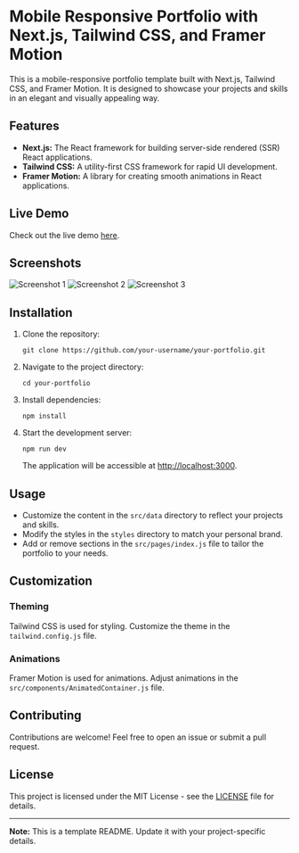 <h1>Mobile Responsive Portfolio with Next.js, Tailwind CSS, and Framer Motion</h1>

<p>This is a mobile-responsive portfolio template built with Next.js, Tailwind CSS, and Framer Motion. It is designed to showcase your projects and skills in an elegant and visually appealing way.</p>

<h2>Features</h2>

<ul>
  <li><strong>Next.js:</strong> The React framework for building server-side rendered (SSR) React applications.</li>
  <li><strong>Tailwind CSS:</strong> A utility-first CSS framework for rapid UI development.</li>
  <li><strong>Framer Motion:</strong> A library for creating smooth animations in React applications.</li>
</ul>

<h2>Live Demo</h2>

<p>Check out the live demo <a href="#insert-live-demo-link">here</a>.</p>

<h2>Screenshots</h2>

<img src="screenshots/screenshot1.png" alt="Screenshot 1">
<img src="screenshots/screenshot2.png" alt="Screenshot 2">
<img src="screenshots/screenshot3.png" alt="Screenshot 3">

<h2>Installation</h2>

<ol>
  <li>Clone the repository:</li>

  <pre><code>git clone https://github.com/your-username/your-portfolio.git</code></pre>

  <li>Navigate to the project directory:</li>

  <pre><code>cd your-portfolio</code></pre>

  <li>Install dependencies:</li>

  <pre><code>npm install</code></pre>

  <li>Start the development server:</li>

  <pre><code>npm run dev</code></pre>

  <p>The application will be accessible at <a href="http://localhost:3000">http://localhost:3000</a>.</p>
</ol>

<h2>Usage</h2>

<ul>
  <li>Customize the content in the <code>src/data</code> directory to reflect your projects and skills.</li>
  <li>Modify the styles in the <code>styles</code> directory to match your personal brand.</li>
  <li>Add or remove sections in the <code>src/pages/index.js</code> file to tailor the portfolio to your needs.</li>
</ul>

<h2>Customization</h2>

<h3>Theming</h3>

<p>Tailwind CSS is used for styling. Customize the theme in the <code>tailwind.config.js</code> file.</p>

<h3>Animations</h3>

<p>Framer Motion is used for animations. Adjust animations in the <code>src/components/AnimatedContainer.js</code> file.</p>

<h2>Contributing</h2>

<p>Contributions are welcome! Feel free to open an issue or submit a pull request.</p>

<h2>License</h2>

<p>This project is licensed under the MIT License - see the <a href="LICENSE">LICENSE</a> file for details.</p>

<hr>

<p><strong>Note:</strong> This is a template README. Update it with your project-specific details.</p>


